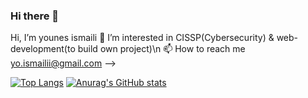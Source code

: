 ### Hi there 👋
Hi, I’m younes ismaili
👀 I’m interested in CISSP(Cybersecurity) & web-development(to build own project)\n
📫 How to reach me yo.ismailii@gmail.com
-->


[![Top Langs](https://github-readme-stats.vercel.app/api/top-langs/?username=younes-ismaili&layout=compact)](https://github.com/younes-ismaili?tab=repositories)
[![Anurag's GitHub stats](https://github-readme-stats.vercel.app/api?username=younes-ismaili)](https://github.com/younes-ismaili?tab=repositories)






